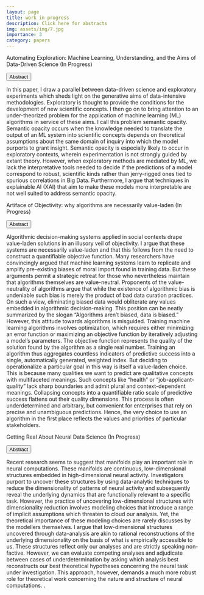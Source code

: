 ```yaml
---
layout: page
title: work in progress
description: Click here for abstracts
img: assets/img/7.jpg
importance: 3
category: papers
---
```



Automating Exploration: Machine Learning, Understanding, and the Aims of Data-Driven Science (In Progress)

<p>
  <button class="btn " type="button" data-toggle="collapse" data-target="#collapse1" aria-expanded="false" aria-controls="collapse1">
 Abstract
  </button>
</p>

<div class="collapse" id="collapse1">
  <div class="card card-body">
    In this paper, I draw a parallel between data-driven science and exploratory experiments which sheds light on the generative aims of data-intensive methodologies. Exploratory is thought to provide the conditions for the development of new scientific concepts. I then go on to bring attention to an under-theorized problem for the application of  machine learning (ML) algorithms in service of these aims. I call this problem semantic opacity. Semantic opacity occurs when the knowledge needed to translate the output of an ML system into scientific concepts depends on theoretical assumptions about the same domain of inquiry into which the model purports to grant insight. Semantic opacity is especially likely to occur in exploratory contexts, wherein experimentation is not strongly guided by extant theory. However, when exploratory methods are mediated by ML, we lack the interpretative tools needed to decide if the predictions of a model correspond to robust, scientific kinds rather than jerry-rigged ones tied to spurious correlations in Big Data. Furthermore, I argue that techniques in explainable AI (XAI) that aim to make these models more interpretable are not well suited to address semantic opacity. 

  </div>
</div>
  

Artiface of Objectivity: why algorithms are necessarily value-laden (In Progress)  

 <p> <button class="btn " type="button" data-toggle="collapse" data-target="#collapse2" aria-expanded="false" aria-controls="collapse2">
 Abstract
  </button>
</p>
<div class="collapse" id="collapse2">
  <div class="card card-body">
    Algorithmic decision-making systems applied in social contexts drape value-laden solutions in an illusory veil of objectivity. I argue that these systems are necessarily value-laden and that this follows from the need to construct a quantifiable objective function. Many researchers have convincingly argued that machine learning systems learn to replicate and amplify pre-existing biases of moral import found in training data. But these arguments permit a strategic retreat for those who nevertheless maintain that algorithms themselves are value-neutral. Proponents of the value-neutrality of algorithms argue that while the existence of algorithmic bias is undeniable such bias is merely the product of bad data curation practices. On such a view, eliminating biased data would obliterate any values embedded in algorithmic decision-making. This position can be neatly summarized by the slogan “Algorithms aren’t biased, data is biased.” However, this attitude towards algorithms is misguided. Training machine learning algorithms involves optimization, which requires either minimizing an error function or maximizing an objective function by iteratively adjusting a model’s parameters. The objective function represents the quality of the solution found by the algorithm as a single real number. Training an algorithm thus aggregates countless indicators of predictive success into a single, automatically generated, weighted index. But deciding to operationalize a particular goal in this way is itself a value-laden choice. This is because many qualities we want to predict are qualitative concepts with multifaceted meanings. Such concepts like “health” or “job-applicant-quality” lack sharp boundaries and admit plural and context-dependent meanings. Collapsing concepts into a quantifiable ratio scale of predictive success flattens out their quality dimensions. This process is often underdetermined and arbitrary, but convenient for enterprises that rely on precise and unambiguous predictions. Hence, the very choice to use an algorithm in the first place reflects the values and priorities of particular stakeholders.

  </div>
</div>

Getting Real About Neural Data Science (In Progress)

<p>  <button class="btn " type="button" data-toggle="collapse" data-target="#collapse3" aria-expanded="false" aria-controls="collapse3">
 Abstract
  </button>
</p>
<div class="collapse" id="collapse3">
  <div class="card card-body">
    Recent research seems to suggest that manifolds play an important role in neural computations. These manifolds are continuous, low-dimensional structures embedded in high-dimensional neural activity. Investigators purport to uncover these structures by using data-analytic techniques to reduce the dimensionality of patterns of neural activity and subsequently reveal the underlying dynamics that are functionally relevant to a specific task. However, the practice of uncovering low-dimensional structures with dimensionality reduction involves modeling choices that introduce a range of implicit assumptions which threaten to cloud our analysis. Yet, the theoretical importance of these modeling choices are rarely discusses by the modellers themselves. I argue that low-dimensional structures uncovered through data-analysis are akin to rational reconstructions of the underlying dimensionality on the basis of what is empirically accessible to us. These structures reflect only our analyses and are strictly speaking non-factive. However, we can evaluate competing analyses and adjudicate between cases of underdetermination by asking which analysis best reconstructs our best theoretical hypotheses concerning the neural task under investigation. This approach, however, demands a much more robust role for theoretical work concerning the nature and structure of neural computations. . 

  </div>
</div>







